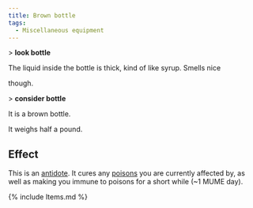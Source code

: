 ```yaml
---
title: Brown bottle
tags:
  - Miscellaneous equipment
---
```

\> **look bottle**

The liquid inside the bottle is thick, kind of like syrup. Smells nice

though.

\> **consider bottle**

It is a brown bottle.

It weighs half a pound.

## Effect

This is an [antidote](antidote "wikilink"). It cures any
[poisons](poison "wikilink") you are currently affected by, as well as
making you immune to poisons for a short while (~1 MUME day).

{% include Items.md %}
